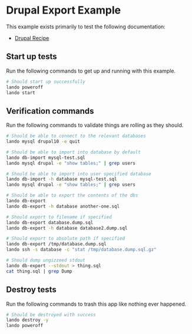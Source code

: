 # Drupal Export Example

This example exists primarily to test the following documentation:

* [Drupal Recipe](https://docs.lando.dev/drupal/tooling.html#importing-your-database)

Start up tests
--------------

Run the following commands to get up and running with this example.

```bash
# Should start up successfully
lando poweroff
lando start
```

Verification commands
---------------------

Run the following commands to validate things are rolling as they should.

```bash
# Should be able to connect to the relevant databases
lando mysql drupal10 -e quit

# Should be able to import into database by default
lando db-import mysql-test.sql
lando mysql drupal -e "show tables;" | grep users

# Should be able to import into user specified database
lando db-import -h database mysql-test.sql
lando mysql drupal -e "show tables;" | grep users

# Should be able to export the contents of the dbs
lando db-export
lando db-export -h database another-one.sql

# Should export to filename if specified
lando db-export database.dump.sql
lando db-export -h database database2.dump.sql

# Should export to absolute path if specified
lando db-export /tmp/database.dump.sql
lando ssh -s database -c "stat /tmp/database.dump.sql.gz"

# Should dump ungizzeed stdout
lando db-export --stdout > thing.sql
cat thing.sql | grep Dump
```

Destroy tests
-------------

Run the following commands to trash this app like nothing ever happened.

```bash
# Should be destroyed with success
lando destroy -y
lando poweroff
```
